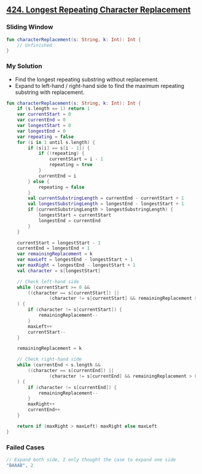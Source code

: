 ## [424. Longest Repeating Character Replacement](https://leetcode.com/problems/longest-repeating-character-replacement/)

### Sliding Window
```kotlin
fun characterReplacement(s: String, k: Int): Int {
    // Unfinished
}
```

### My Solution
* Find the longest repeating substring without replacement.
* Expand to left-hand / right-hand side to find the maximum repeating substring with replacement.

```kotlin
fun characterReplacement(s: String, k: Int): Int {
    if (s.length == 1) return 1
    var currentStart = 0
    var currentEnd = 0
    var longestStart = 0
    var longestEnd = 0
    var repeating = false
    for (i in 1 until s.length) {
        if (s[i] == s[i - 1]) {
            if (!repeating) {
                currentStart = i - 1
                repeating = true
            }
            currentEnd = i
        } else {
            repeating = false
        }
        val currentSubstringLength = currentEnd - currentStart + 1
        val longestSubstringLength = longestEnd - longestStart + 1
        if (currentSubstringLength > longestSubstringLength) {
            longestStart = currentStart
            longestEnd = currentEnd
        }
    }

    currentStart = longestStart - 1
    currentEnd = longestEnd + 1
    var remainingReplacement = k
    var maxLeft = longestEnd - longestStart + 1
    var maxRight = longestEnd - longestStart + 1
    val character = s[longestStart]

    // Check left-hand side
    while (currentStart >= 0 &&
        ((character == s[currentStart]) ||
                (character != s[currentStart] && remainingReplacement > 0))
    ) {
        if (character != s[currentStart]) {
            remainingReplacement--
        }
        maxLeft++
        currentStart--
    }

    remainingReplacement = k

    // Check right-hand side
    while (currentEnd < s.length &&
        ((character == s[currentEnd]) ||
                (character != s[currentEnd] && remainingReplacement > 0))
    ) {
        if (character != s[currentEnd]) {
            remainingReplacement--
        }
        maxRight++
        currentEnd++
    }

    return if (maxRight > maxLeft) maxRight else maxLeft
}
```

### Failed Cases
```js
// Expand both side, I only thought the case to expand one side
"BAAAB", 2
```